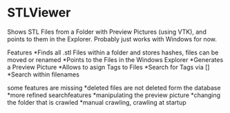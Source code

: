 # STLViewer
Shows STL Files from a Folder with Preview Pictures (using VTK), and points to them in the Explorer.
Probably just works with Windows for now.

Features
*Finds all .stl Files within a folder and stores hashes, files can be moved or renamed
*Points to the Files in the Windows Explorer
*Generates a Preview Picture
*Allows to asign Tags to Files
*Search for Tags via  []
*Search within filenames

some features are missing
*deleted files are not deleted form the database
*more refined searchfeatures
*manipulating the preview picture
*changing the folder that is crawled
*manual crawling, crawling at startup
